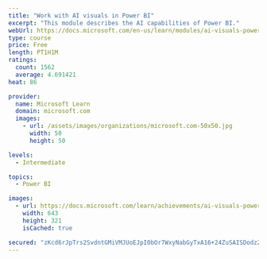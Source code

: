 ```yaml
---
title: "Work with AI visuals in Power BI"
excerpt: "This module describes the AI capabilities of Power BI."
webUrl: https://docs.microsoft.com/en-us/learn/modules/ai-visuals-power-bi/
type: course
price: Free
length: PT1H1M
ratings:
  count: 1562
  average: 4.691421
heat: 86

provider:
  name: Microsoft Learn
  domain: microsoft.com
  images:
    - url: /assets/images/organizations/microsoft.com-50x50.jpg
      width: 50
      height: 50

levels:
  - Intermediate

topics:
  - Power BI

images:
  - url: https://docs.microsoft.com/learn/achievements/ai-visuals-power-bi-social.png
    width: 643
    height: 321
    isCached: true

secured: "zKcd6rJpTrs2SvdntGMiVMJUoEJpI0bOr7WxyNabGyTxA16+24ZuSAISDodzZzXVwu8FwYPCGG2dtmwB46d1HKxBDPQj99aKy6BoaFpjjAvQqqi5fuf3BMJjnHuG5la4vzII2IKVQh7XZVkpq+rO3jZZOK3IjHUAtEBp8epKJFr8IjKvGFiM+FnQN3ydbf5f+aPNq1CpOOceuRN01al2GifkjQBZvVWhWa4mMKM57dN7Wi26nVuBiVDbVE9qtpEhYo1f/E0H3EEy112S7dodFXNP+tpaikwt5umHWj1D/Sr6ZO0Wx59VtiaBQJJs1Ja1rnaqltIQlyqNipeiU4pnoVk0iIEAkPkl86tuqARw6oW8lHNJ+Yb6G/Eii7U3yxL0/SKp87L3fIWPMbjN935uRmdUL2WIn6lMQ/m9t8OJ8LI=;QxDOtQlgsyUqpv8YU5gqpA=="
---
```



